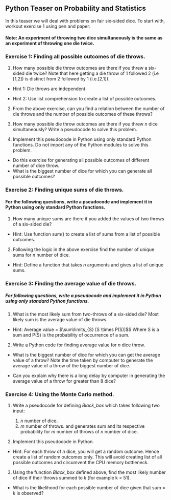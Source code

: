 
## Python Teaser on Probability and Statistics 

In this teaser we will deal with problems on fair six-sided dice. To start with, workout exercise 1 using pen and paper:

#### Note: An experiment of throwing two dice simultaneously is the same as an experiment of throwing one die twice.

### Exercise 1: Finding all possible outcomes of die throws.

1. How many possible die throw outcomes are there if you threw a six-sided die twice? Note that here getting a die throw of 1 followed 2 (i.e [1,2]) is distinct from 2 followed by 1 (i.e.[2,1]).

* Hint 1: Die throws are independent.

* Hint 2: Use list comprehension to create a list of possible outcomes.

2. From the above exercise, can you find a relation between the number of die throws and the number of possible outcomes of these throws?

3. How many possible die throw outcomes are there if you threw *n* dice simultaneously? Write a pseudocode to solve this problem.

4. Implement this pseudocode in Python using only standard Python functions. Do not import any of the Python modules to solve this problem. 

* Do this exercise for generating all possible outcomes of different number of dice throw. 
* What is the biggest number of dice for which you can generate all possible outcomes?

### Exercise 2: Finding unique sums of die throws.

#### For the following questions, write a pseudocode and implement it in Python using only standard Python functions. 

1. How many unique sums are there if you added the values of two throws of a six-sided die?

* Hint: Use function sum() to create a list of sums from a list of possible outcomes.

2. Following the logic in the above exercise find the number of unique sums for *n* number of dice.

* Hint: Define a function that takes *n* arguments and gives a list of unique sums.

### Exercise 3: Finding the average value of die throws.


##### For following questions, write a pseudocode and implement it in Python using only standard Python functions. 

1. What is the most likely sum from two-throws of a six-sided die? Most likely sum is the average value of die throws.

* Hint: Average value = $\sum\limits_{S} [S \times P(S)]$$
        Where S is a sum and P(S) is the probability of occurrence of a sum.

2. Write a Python code for finding average value for *n* dice throw.

* What is the biggest number of dice for which you can get the average value of a throw? Note the time taken by computer to generate the average value of a throw of the biggest number of dice.

* Can you explain why there is a long delay by computer in generating the average value of a throw for greater than 8 dice? 

### Exercise 4: Using the Monte Carlo method.

1. Write a pseudocode for defining *Black_box* which takes following two input:
    1. *n* number of dice.
    2. *m* number of throws.
and generates sum and its respective probability for *m* number of throws of *n* number of dice.
    
2. Implement this pseudocode in Python. 

* Hint: For each throw of *n* dice, you will get a random outcome. Hence create a list of random outcomes only. This will avoid creating list of all possible outcomes and circumvent the CPU memory bottleneck.

3. Using the function *Black_box* defined above, find the most likely number of dice if their throws summed to *k* (for example k = 51). 

* What is the likelihood for each possible number of dice given that sum = *k* is observed? 




    
